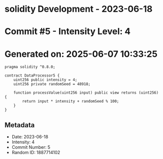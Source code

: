 ﻿# solidity Development - 2023-06-18
# Commit #5 - Intensity Level: 4
# Generated on: 2025-06-07 10:33:25
```solidity
pragma solidity ^0.8.0;

contract DataProcessor5 {
    uint256 public intensity = 4;
    uint256 private randomSeed = 48918;

    function processValue(uint256 input) public view returns (uint256) {
        return input * intensity + randomSeed % 100;
    }
}
```
## Metadata
- Date: 2023-06-18
- Intensity: 4
- Commit Number: 5
- Random ID: 1887714102
